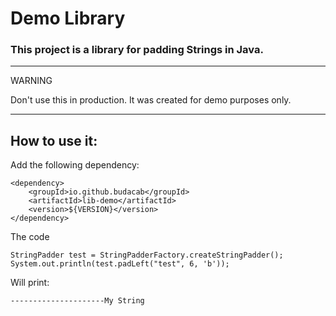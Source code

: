 # Demo Library
### This project is a library for padding Strings in Java.

---

WARNING

Don't use this in production. It was created for demo purposes only.

---

## How to use it:
Add the following dependency:

```
<dependency>
    <groupId>io.github.budacab</groupId>
    <artifactId>lib-demo</artifactId>
    <version>${VERSION}</version>
</dependency>
```

The code

```
StringPadder test = StringPadderFactory.createStringPadder();
System.out.println(test.padLeft("test", 6, 'b'));
```

Will print:

```
---------------------My String
```